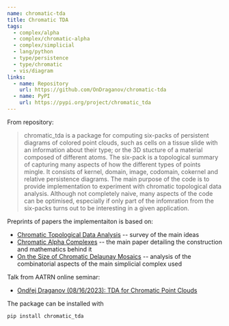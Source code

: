 ```yaml
---
name: chromatic-tda
title: Chromatic TDA
tags:
  - complex/alpha
  - complex/chromatic-alpha
  - complex/simplicial
  - lang/python
  - type/persistence
  - type/chromatic
  - vis/diagram
links:
  - name: Repository
    url: https://github.com/OnDraganov/chromatic-tda
  - name: PyPI
    url: https://pypi.org/project/chromatic_tda
---
```


From repository:
> chromatic_tda is a package for computing six-packs of persistent diagrams of colored point clouds, such as cells on a tissue slide with an information about their type; or the 3D stucture of a material composed of different atoms. The six-pack is a topological summary of capturing many aspects of how the different types of points mingle. It consists of kernel, domain, image, codomain, cokernel and relative persistence diagrams.
> The main purpose of the code is to provide implementation to experiment with chromatic topological data analysis. Although not completely naive, many aspects of the code can be optimised, especially if only part of the infomration from the six-packs turns out to be interesting in a given application.

Preprints of papers the implementaiton is based on:
* [Chromatic Topological Data Analysis](https://arxiv.org/abs/2406.04102) -- survey of the main ideas
* [Chromatic Alpha Complexes](https://arxiv.org/abs/2212.03128) -- the main paper detailing the construction and mathematics behind it
* [On the Size of Chromatic Delaunay Mosaics](https://arxiv.org/abs/2212.03121) -- analysis of the combinatorial aspects of the main simplicial complex used

Talk from AATRN online seminar:
* [Ondřej Draganov (08/16/2023): TDA for Chromatic Point Clouds](https://youtu.be/HIqiF00yKaw?si=2xHbBf3ybmYfdTG5)

The package can be installed with
```
pip install chromatic_tda
```
